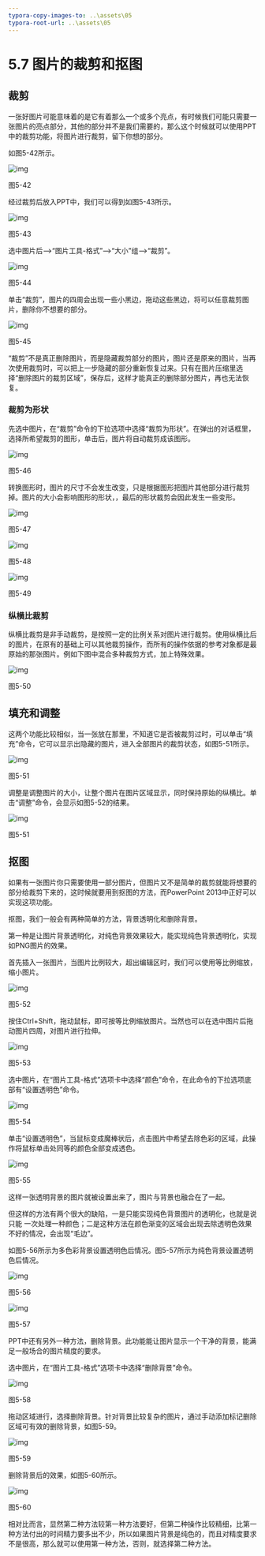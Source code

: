 ```yaml
---
typora-copy-images-to: ..\assets\05
typora-root-url: ..\assets\05
---
```


# 5.7  图片的裁剪和抠图

## **裁剪**

一张好图片可能意味着的是它有着那么一个或多个亮点，有时候我们可能只需要一张图片的亮点部分，其他的部分并不是我们需要的，那么这个时候就可以使用PPT中的裁剪功能，将图片进行裁剪，留下你想的部分。

如图5-42所示。

![img](../../.gitbook/assets/image048%20%287%29.jpg)

图5-42

经过裁剪后放入PPT中，我们可以得到如图5-43所示。

![img](../../.gitbook/assets/image049%20%283%29.jpg)

图5-43

选中图片后——&gt;“图片工具-格式”——&gt;“大小”组——&gt;“裁剪”。

![img](../../.gitbook/assets/image050%20%286%29.png)

图5-44

单击“裁剪”，图片的四周会出现一些小黑边，拖动这些黑边，将可以任意裁剪图片，删除你不想要的部分。

![img](../../.gitbook/assets/image051%20%2810%29.jpg)

图5-45

“裁剪”不是真正删除图片，而是隐藏裁剪部分的图片，图片还是原来的图片，当再次使用裁剪时，可以把上一步隐藏的部分重新恢复过来。只有在图片压缩里选择“删除图片的裁剪区域”，保存后，这样才能真正的删除部分图片，再也无法恢复。

### **裁剪为形状**

先选中图片，在“裁剪”命令的下拉选项中选择“裁剪为形状”。在弹出的对话框里，选择所希望裁剪的图形，单击后，图片将自动裁剪成该图形。

![img](../../.gitbook/assets/image052%20%2817%29.jpg)

图5-46

转换图形时，图片的尺寸不会发生改变，只是根据图形把图片其他部分进行裁剪掉。图片的大小会影响图形的形状，，最后的形状裁剪会因此发生一些变形。

![img](../../.gitbook/assets/image053%20%283%29.jpg)

图5-47

![img](../../.gitbook/assets/image054.jpg)

图5-48

![img](../../.gitbook/assets/image055%20%2811%29.jpg)

图5-49

### **纵横比裁剪**

纵横比裁剪是非手动裁剪，是按照一定的比例关系对图片进行裁剪。使用纵横比后的图片，在原有的基础上可以其他裁剪操作，而所有的操作依据的参考对象都是最原始的那张图片。例如下图中混合多种裁剪方式，加上特殊效果。

![img](../../.gitbook/assets/image056%20%281%29.png)

图5-50

## **填充和调整**

这两个功能比较相似，当一张放在那里，不知道它是否被裁剪过时，可以单击“填充”命令，它可以显示出隐藏的图片，进入全部图片的裁剪状态，如图5-51所示。

![img](../../.gitbook/assets/image057.jpg)

图5-51

调整是调整图片的大小，让整个图片在图片区域显示，同时保持原始的纵横比。单击“调整”命令，会显示如图5-52的结果。

![img](../../.gitbook/assets/image058%20%285%29.jpg)

图5-51

## **抠图**

如果有一张图片你只需要使用一部分图片，但图片又不是简单的裁剪就能将想要的部分给裁剪下来的，这时候就要用到抠图的方法，而PowerPoint 2013中正好可以实现这项功能。

抠图，我们一般会有两种简单的方法，背景透明化和删除背景。

第一种是让图片背景透明化，对纯色背景效果较大，能实现纯色背景透明化，实现如PNG图片的效果。

首先插入一张图片，当图片比例较大，超出编辑区时，我们可以使用等比例缩放，缩小图片。

![img](../../.gitbook/assets/image059%20%288%29.jpg)

图5-52

按住Ctrl+Shift，拖动鼠标，即可按等比例缩放图片。当然也可以在选中图片后拖动图片四周，对图片进行拉伸。

![img](../../.gitbook/assets/image060%20%2813%29.jpg)

图5-53

选中图片，在“图片工具-格式”选项卡中选择“颜色”命令，在此命令的下拉选项底部有“设置透明色”命令。

![img](../../.gitbook/assets/image061%20%287%29.png)

图5-54

单击“设置透明色”，当鼠标变成魔棒状后，点击图片中希望去除色彩的区域，此操作将鼠标单击处同等的颜色全部变成透色。

![img](../../.gitbook/assets/image062.jpg)

图5-55

这样一张透明背景的图片就被设置出来了，图片与背景也融合在了一起。

但这样的方法有两个很大的缺陷，一是只能实现纯色背景图片的透明化，也就是说只能 一次处理一种颜色；二是这种方法在颜色渐变的区域会出现去除透明色效果不好的情况，会出现“毛边”。

如图5-56所示为多色彩背景设置透明色后情况。图5-57所示为纯色背景设置透明色后情况。

![img](../../.gitbook/assets/image063%20%282%29.jpg)

图5-56

![img](../../.gitbook/assets/image064%20%287%29.jpg)

图5-57

PPT中还有另外一种方法，删除背景。此功能能让图片显示一个干净的背景，能满足一般场合的图片精度的要求。

选中图片，在“图片工具-格式”选项卡中选择“删除背景”命令。

![img](../../.gitbook/assets/image065.jpg)

图5-58

拖动区域进行，选择删除背景。针对背景比较复杂的图片，通过手动添加标记删除区域可有效的删除背景，如图5-59。

![img](../../.gitbook/assets/image066%20%283%29.jpg)

图5-59

删除背景后的效果，如图5-60所示。

![img](../../.gitbook/assets/image067%20%284%29.jpg)

图5-60

相对比而言，显然第二种方法较第一种方法要好，但第二种操作比较精细，比第一种方法付出的时间精力要多出不少，所以如果图片背景是纯色的，而且对精度要求不是很高，那么就可以使用第一种方法，否则，就选择第二种方法。

